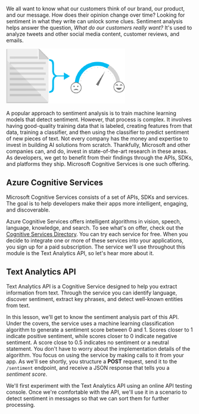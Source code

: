 We all want to know what our customers think of our brand, our product, and our message. How does their opinion change over time? Looking for sentiment in what they write can unlock some clues. Sentiment analysis helps answer the question, *What do our customers really want?* It's used to analyze tweets and other social media content, customer reviews, and emails.

![Sentiment extracted from text and displayed on a gauge from negative to positive.](../media/sentiment-analysis.png)

 A popular approach to sentiment analysis is to train machine learning models that detect sentiment. However, that process is complex. It involves having good-quality training data that is labeled, creating features from that data, training a classifier, and then using the classifier to predict sentiment of new pieces of text. Not every company has the money and expertise to invest in building AI solutions from scratch. Thankfully, Microsoft and other companies can, and do, invest in state-of-the-art research in these areas. As developers, we get to benefit from their findings through the APIs, SDKs, and platforms they ship. Microsoft Cognitive Services is one such offering.

## Azure Cognitive Services

Microsoft Cognitive Services consists of a set of APIs, SDKs and services. The goal is to help developers make their apps more intelligent, engaging, and discoverable.

Azure Cognitive Services offers intelligent algorithms in vision, speech, language, knowledge, and search. To see what's on offer, check out the [Cognitive Services Directory](https://azure.microsoft.com/services/cognitive-services/directory/). You can try each service for free. When you decide to integrate one or more of these services into your applications, you sign up for a paid subscription. The service we'll use throughout this module is the Text Analytics API, so let's hear more about it.

## Text Analytics API

Text Analytics API is a Cognitive Service designed to help you extract information from text. Through the service you can identify language, discover sentiment, extract key phrases, and detect well-known entities from text. 

In this lesson, we'll get to know the sentiment analysis part of this API. Under the covers, the service uses a machine learning classification algorithm to generate a sentiment score between 0 and 1. Scores closer to 1 indicate positive sentiment, while scores closer to 0 indicate negative sentiment. A score close to 0.5 indicates no sentiment or a neutral statement. You don't have to worry about the implementation details of the algorithm. You focus on using the service by making calls to it from your app. As we'll see shortly, you structure a **POST** request, send it to the `/sentiment` endpoint, and receive a JSON response that tells you a *sentiment score*.

We'll first experiment with the Text Analytics API using an online API testing console. Once we're comfortable with the API, we'll use it in a scenario to detect sentiment in messages so that we can sort them for further processing.